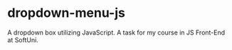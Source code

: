 # dropdown-menu-js

A dropdown box utilizing JavaScript. A task for my course in JS Front-End at SoftUni.

